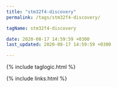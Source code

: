 ```yaml
---
title: "stm32f4-discovery"
permalink: /tags/stm32f4-discovery/

tagName: stm32f4-discovery

date: 2020-08-17 14:59:59 +0300
last_updated: 2020-08-17 14:59:59 +0300

---
```


{% include taglogic.html %}

{% include links.html %}
